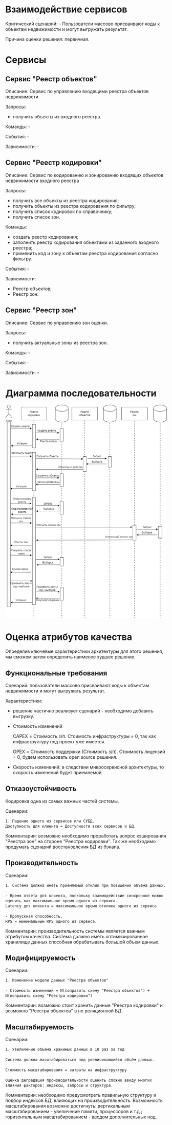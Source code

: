 # Взаимодействие сервисов

Критический сценарий:
    - Пользователи массово присваивают коды к объектам недвижимости и могут выгружать результат.

Причина оценки решения: первичная.

# Сервисы

## Сервис "Реестр объектов"

Описание: Сервис по управлению входящими реестра объектов недвижимости

Запросы:
 - получить объекты из входного реестра.

Команды: -

События: -

Зависимости: -

## Сервис "Реестр кодировки"

Описание: Сервис по кодированию и зонированию входящих объектов недвижимости входного реестра

Запросы:
 - получить все объекты из реестра кодирования;
 - получить объекты из реестра кодирования по фильтру; 
 - получить список кодировок по справочнику;
 - получить список зон.

Команды:
 - создать реестр кодирования;
 - заполнить реестр кодирования объектами из заданного входного реестра;
 - применить код и зону к объектам реестра кодирования согласно фильтру.

События: -

Зависимости:
 - Реестр объектов;
 - Реестр зон.

## Сервис "Реестр зон"

Описание: Сервис по управлению зон оценки.

Запросы:
 - получить актуальные зоны из реестра зон.

Команды: -

События: -

Зависимости: -

# Диаграмма последовательности

![Диаграмма последовательности](<Диаграмма последовательности.jpg>)

# Оценка атрибутов качества

Определив ключевые характеристики архитектуры для этого решения, мы сможем затем определить наименее худшее решение.

## Функциональные требования

Сценарий: пользователи массово присваивают коды к объектам недвижимости и могут выгружать результат.

Характеристики:
 - решение частично реализует сценарий - необходимо добавить выгрузку.
 - Стоимость изменений

    CAPEX = Стоимость з/п.
    Стоимость инфраструктуры = 0, так как инфраструктуру под проект уже имеется.

    OPEX = Стоимость поддержки (Стоимость з/п).
    Стоимость лицензий = 0, будем использовать open source решения.

 - Скорость изменений: в следствии микросервисной архитектуры, то скорость изменений будет приемлемой.

## Отказоустойчивость

Кодировка одна из самых важных частей системы.

Сценарии:

    1. Падение одного из сервисов или СУБД.
    Доступность для клиента = Доступности всех сервисов и БД.

Комментарии: возможно необходимо проработать вопрос кэширования "Реестра зон" на стороне "Реестра кодировки". Так же необходимо продумать сценарий восстановления БД из бэкапа.

## Производительность

Сценарии:
    
    1. Система должна иметь приемлемый отклик при повышении объёма данных.

    - Время ответа для клиента, поскольку взаимодействие синхронное можно
    оценить как максимальное время одного из сервиса.
    Latency для клиента = максимальное время отклика одного из сервиса
    
    - Пропускная способность.
    RPS = минимальным RPS одного из сервиса.

Комментарии: производительность системы является важным атрибутом качества. Система должно иметь оптимизированное хранилище данных способная обрабатывать большой объем данных. 

## Модифицируемость

Сценарии:

    1. Изменение модели данных "Реестра объектов"
    
    - Стоимость изменений = И(поправить схему "Реестра объектов") + И(поправить схему "Реестра кодировки")

Комментарии: возможно стоит хранить данные "Реестра кодировки" и возможно "Реестра объектов" в не реляционной БД.


## Масштабируемость

Сценарии:

    1. Увеличение объема хранимых данных в 10 раз за год
    
    Система должна масштабироваться под увеличивающийся объём данных.
    
    Стоимость масштабирования = затраты на инфраструктуру
    
    Оценка деградация производительности оценить сложно ввиду многих влияния факторов: индексы, запросы и структура.

Комментарии: необходимо предусмотреть правильную структуру и подбор индексов БД, влияющих на производительность. Возможность масштабирования возможно достигнуть: вертикальным масштабированием - увеличение памяти, процессоров и т.д.; горизонтальным масштабированием  - вводом дополнительных нод.